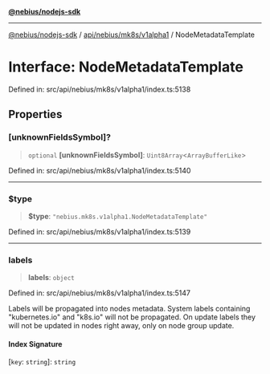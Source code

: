 [**@nebius/nodejs-sdk**](../../../../../README.md)

---

[@nebius/nodejs-sdk](../../../../../README.md) / [api/nebius/mk8s/v1alpha1](../README.md) / NodeMetadataTemplate

# Interface: NodeMetadataTemplate

Defined in: src/api/nebius/mk8s/v1alpha1/index.ts:5138

## Properties

### \[unknownFieldsSymbol\]?

> `optional` **\[unknownFieldsSymbol\]**: `Uint8Array`\<`ArrayBufferLike`\>

Defined in: src/api/nebius/mk8s/v1alpha1/index.ts:5140

---

### $type

> **$type**: `"nebius.mk8s.v1alpha1.NodeMetadataTemplate"`

Defined in: src/api/nebius/mk8s/v1alpha1/index.ts:5139

---

### labels

> **labels**: `object`

Defined in: src/api/nebius/mk8s/v1alpha1/index.ts:5147

Labels will be propagated into nodes metadata.
System labels containing "kubernetes.io" and "k8s.io" will not be propagated.
On update labels they will not be updated in nodes right away, only on node group update.

#### Index Signature

\[`key`: `string`\]: `string`
